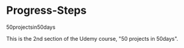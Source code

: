 # Progress-Steps
50projectsin50days

This is the 2nd section of the Udemy course, "50 projects in 50days".

